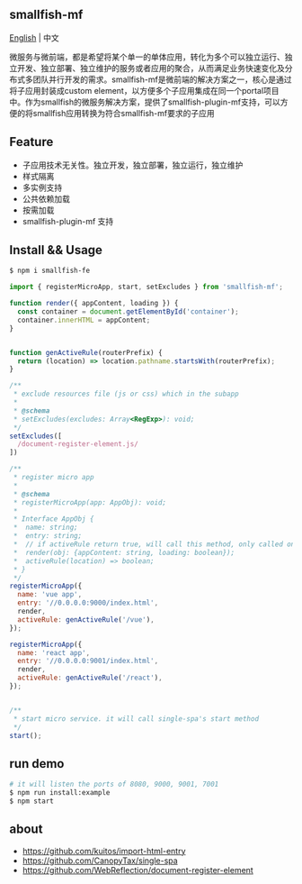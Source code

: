 ## smallfish-mf

[English](./README.md) | 中文


微服务与微前端，都是希望将某个单一的单体应用，转化为多个可以独立运行、独立开发、独立部署、独立维护的服务或者应用的聚合，从而满足业务快速变化及分布式多团队并行开发的需求。smallfish-mf是微前端的解决方案之一，核心是通过将子应用封装成custom element，以方便多个子应用集成在同一个portal项目中。作为smallfish的微服务解决方案，提供了smallfish-plugin-mf支持，可以方便的将smallfish应用转换为符合smallfish-mf要求的子应用

## Feature

+ 子应用技术无关性。独立开发，独立部署，独立运行，独立维护
+ 样式隔离
+ 多实例支持
+ 公共依赖加载
+ 按需加载
+ smallfish-plugin-mf 支持

## Install && Usage

```bash
$ npm i smallfish-fe
```

```js
import { registerMicroApp, start, setExcludes } from 'smallfish-mf';

function render({ appContent, loading }) {
  const container = document.getElementById('container');
  container.innerHTML = appContent;
}


function genActiveRule(routerPrefix) {
  return (location) => location.pathname.startsWith(routerPrefix);
}

/**
 * exclude resources file (js or css) which in the subapp
 *
 * @schema
 * setExcludes(excludes: Array<RegExp>): void;
 */
setExcludes([
  /document-register-element.js/
])

/**
 * register micro app
 *
 * @schema
 * registerMicroApp(app: AppObj): void;
 *
 * Interface AppObj {
 *  name: string;
 *  entry: string;
 *  // if activeRule return true, will call this method, only called once.
 *  render(obj: {appContent: string, loading: boolean});
 *  activeRule(location) => boolean;
 * }
 */
registerMicroApp({
  name: 'vue app',
  entry: '//0.0.0.0:9000/index.html',
  render,
  activeRule: genActiveRule('/vue'),
});

registerMicroApp({
  name: 'react app',
  entry: '//0.0.0.0:9001/index.html',
  render,
  activeRule: genActiveRule('/react'),
});


/**
 * start micro service. it will call single-spa's start method
 */
start();
```

## run demo

```bash
# it will listen the ports of 8080, 9000, 9001, 7001
$ npm run install:example
$ npm start
```

## about

+ https://github.com/kuitos/import-html-entry
+ https://github.com/CanopyTax/single-spa
+ https://github.com/WebReflection/document-register-element
